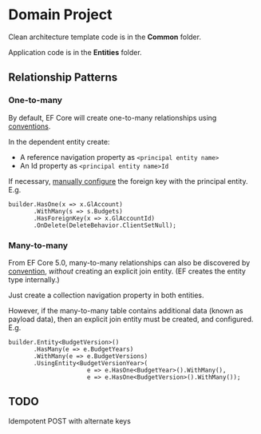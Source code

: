 ﻿# Domain Project

Clean architecture template code is in the **Common** folder.

Application code is in the **Entities** folder.

## Relationship Patterns

### One-to-many

By default, EF Core will create one-to-many relationships using [conventions](https://docs.microsoft.com/en-us/ef/core/modeling/relationships?tabs=fluent-api%2Cfluent-api-simple-key%2Csimple-key#conventions). 

In the dependent entity create: 
* A reference navigation property as `<principal entity name>` 
* An Id property as `<principal entity name>Id`  

If necessary, [manually configure]((https://docs.microsoft.com/en-us/ef/core/modeling/relationships?tabs=fluent-api%2Cfluent-api-simple-key%2Csimple-key#manual-configuration)) the foreign key with the principal entity. E.g. 

    builder.HasOne(x => x.GlAccount)
           .WithMany(s => s.Budgets)
           .HasForeignKey(x => x.GlAccountId)
           .OnDelete(DeleteBehavior.ClientSetNull);


### Many-to-many

From EF Core 5.0, many-to-many relationships can also be discovered by [convention](https://docs.microsoft.com/en-us/ef/core/modeling/relationships?tabs=fluent-api%2Cfluent-api-simple-key%2Csimple-key#other-relationship-patterns), *without* creating an explicit join entity. (EF creates the entity type internally.)

Just create a collection navigation property in both entities. 

However, if the many-to-many table contains additional data (known as payload data), then an explicit join entity must be created, and configured. E.g.

        
    builder.Entity<BudgetVersion>()
           .HasMany(e => e.BudgetYears)
           .WithMany(e => e.BudgetVersions)
           .UsingEntity<BudgetVersionYear>(
                          e => e.HasOne<BudgetYear>().WithMany(),
                          e => e.HasOne<BudgetVersion>().WithMany());   


  
## TODO 

Idempotent POST with alternate keys